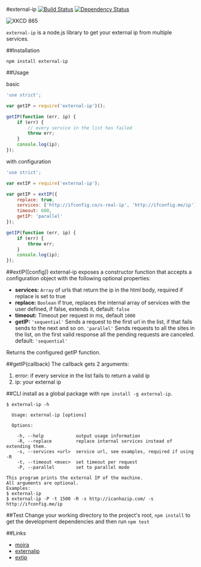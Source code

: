 #external-ip [![Build Status](https://travis-ci.org/J-Chaniotis/external-ip.svg?branch=master)](https://travis-ci.org/J-Chaniotis/external-ip) [![Dependency Status](https://david-dm.org/j-Chaniotis/external-ip.svg)](https://david-dm.org/j-Chaniotis/external-ip)

![XKCD 865](http://imgs.xkcd.com/comics/nanobots.png)



`external-ip` is a node.js library to get your external ip from multiple services. 



##Installation

`npm install external-ip`

##Usage

basic

```javascript
'use strict';

var getIP = require('external-ip')();

getIP(function (err, ip) {
    if (err) {
        // every service in the list has failed
        throw err;
    }
    console.log(ip);
});

```

with configuration

```javascript
'use strict';

var extIP = require('external-ip');

var getIP = extIP({
    replace: true,
    services: ['http://ifconfig.co/x-real-ip', 'http://ifconfig.me/ip'],
    timeout: 600,
    getIP: 'parallel'
});

getIP(function (err, ip) {
    if (err) {
        throw err;
    }
    console.log(ip);
});

```
##extIP([config])
external-ip exposes a constructor function that accepts a configuration object with the following optional properties:
* **services:** `Array` of urls that return the ip in the html body, required if replace is set to true
* **replace:** `Boolean` if true, replaces the internal array of services with the user defined, if false, extends it, default: `false` 
* **timeout:** Timeout per request in ms, default `1000`
* **getIP:** `'sequential'` Sends a request to the first url in the list, if that fails sends to the next and so on. `'parallel'` Sends requests to all the sites in the list, on the first valid response all the pending requests are canceled. default: `'sequential'`

Returns the configured getIP function.

##getIP(callback)
The callback gets 2 arguments:
1. error: if every service in the list fails to return a valid ip
2. ip: your external ip

##CLI
install as a global package with `npm install -g external-ip`.
```
$ external-ip -h

  Usage: external-ip [options]

  Options:

    -h, --help            output usage information
    -R, --replace         replace internal services instead of extending them.
    -s, --services <url>  service url, see examples, required if using -R 
    -t, --timeout <msec>  set timeout per request
    -P, --parallel        set to parallel mode

This program prints the external IP of the machine.
All arguments are optional.
Examples:
$ external-ip
$ external-ip -P -t 1500 -R -s http://icanhazip.com/ -s http://ifconfig.me/ip
```
##Test
Change your working directory to the project's root, `npm install` to get the development dependencies and then run `npm test`

##Links
* [moira](https://www.npmjs.org/package/moira)
* [externalip](https://www.npmjs.org/package/externalip)
* [extip](https://www.npmjs.org/package/extip)